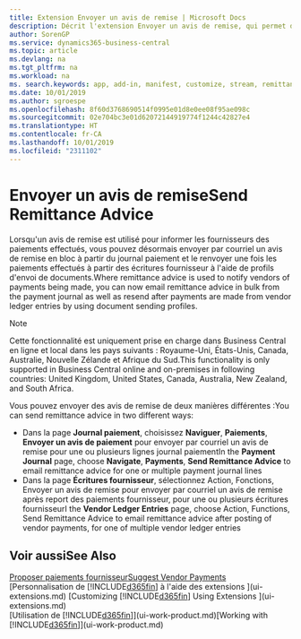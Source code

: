 ```yaml
---
title: Extension Envoyer un avis de remise | Microsoft Docs
description: Décrit l'extension Envoyer un avis de remise, qui permet d'envoyer par courriel un avis de remise à partir du journal paiement et de le renvoyer à partir des écritures fournisseur.
author: SorenGP
ms.service: dynamics365-business-central
ms.topic: article
ms.devlang: na
ms.tgt_pltfrm: na
ms.workload: na
ms. search.keywords: app, add-in, manifest, customize, stream, remittance, advice
ms.date: 10/01/2019
ms.author: sgroespe
ms.openlocfilehash: 8f60d3768690514f0995e01d8e0ee08f95ae098c
ms.sourcegitcommit: 02e704bc3e01d62072144919774f1244c42827e4
ms.translationtype: HT
ms.contentlocale: fr-CA
ms.lasthandoff: 10/01/2019
ms.locfileid: "2311102"
---
```

# <a name="send-remittance-advice"></a><span data-ttu-id="82aef-103">Envoyer un avis de remise</span><span class="sxs-lookup"><span data-stu-id="82aef-103">Send Remittance Advice</span></span>
<span data-ttu-id="82aef-104">Lorsqu'un avis de remise est utilisé pour informer les fournisseurs des paiements effectués, vous pouvez désormais envoyer par courriel un avis de remise en bloc à partir du journal paiement et le renvoyer une fois les paiements effectués à partir des écritures fournisseur à l'aide de profils d'envoi de documents.</span><span class="sxs-lookup"><span data-stu-id="82aef-104">Where remittance advice is used to notify vendors of payments being made, you can now email remittance advice in bulk from the payment journal as well as resend after payments are made from vendor ledger entries by using document sending profiles.</span></span>

> [!NOTE]
> <span data-ttu-id="82aef-105">Cette fonctionnalité est uniquement prise en charge dans Business Central en ligne et local dans les pays suivants : Royaume-Uni, États-Unis, Canada, Australie, Nouvelle Zélande et Afrique du Sud.</span><span class="sxs-lookup"><span data-stu-id="82aef-105">This functionality is only supported in Business Central online and on-premises in following countries: United Kingdom, United States, Canada, Australia, New Zealand, and South Africa.</span></span>  

<span data-ttu-id="82aef-106">Vous pouvez envoyer des avis de remise de deux manières différentes :</span><span class="sxs-lookup"><span data-stu-id="82aef-106">You can send remittance advice in two different ways:</span></span>

* <span data-ttu-id="82aef-107">Dans la page **Journal paiement**, choisissez **Naviguer**, **Paiements**, **Envoyer un avis de paiement** pour envoyer par courriel un avis de remise pour une ou plusieurs lignes journal paiement</span><span class="sxs-lookup"><span data-stu-id="82aef-107">In the **Payment Journal** page, choose **Navigate**, **Payments**, **Send Remittance Advice** to email remittance advice for one or multiple payment journal lines</span></span>
* <span data-ttu-id="82aef-108">Dans la page **Écritures fournisseur**, sélectionnez Action, Fonctions, Envoyer un avis de remise pour envoyer par courriel un avis de remise après report des paiements fournisseur, pour une ou plusieurs écritures fournisseur</span><span class="sxs-lookup"><span data-stu-id="82aef-108">I the **Vendor Ledger Entries** page, choose Action, Functions, Send Remittance Advice to email remittance advice after posting of vendor payments, for one of multiple vendor ledger entries</span></span>

## <a name="see-also"></a><span data-ttu-id="82aef-109">Voir aussi</span><span class="sxs-lookup"><span data-stu-id="82aef-109">See Also</span></span>
[<span data-ttu-id="82aef-110">Proposer paiements fournisseur</span><span class="sxs-lookup"><span data-stu-id="82aef-110">Suggest Vendor Payments</span></span>](payables-how-suggest-vendor-payments.md)  
<span data-ttu-id="82aef-111">[Personnalisation de [!INCLUDE[d365fin](includes/d365fin_md.md)] à l'aide des extensions ](ui-extensions.md)  </span><span class="sxs-lookup"><span data-stu-id="82aef-111">[Customizing [!INCLUDE[d365fin](includes/d365fin_md.md)] Using Extensions ](ui-extensions.md)  </span></span>  
<span data-ttu-id="82aef-112">[Utilisation de [!INCLUDE[d365fin](includes/d365fin_md.md)]](ui-work-product.md)</span><span class="sxs-lookup"><span data-stu-id="82aef-112">[Working with [!INCLUDE[d365fin](includes/d365fin_md.md)]](ui-work-product.md)</span></span>
